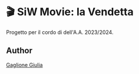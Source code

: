 # 🎬 SiW Movie: la Vendetta
Progetto per il cordo di dell'A.A. 2023/2024.

## Author
[Gaglione Giulia](https://github.com/giug2)
